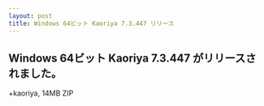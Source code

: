 ```yaml
---
layout: post
title: Windows 64ビット Kaoriya 7.3.447 リリース
---
```


Windows 64ビット Kaoriya 7.3.447 がリリースされました。
-------------------------------------------------------

+kaoriya, 14MB ZIP
